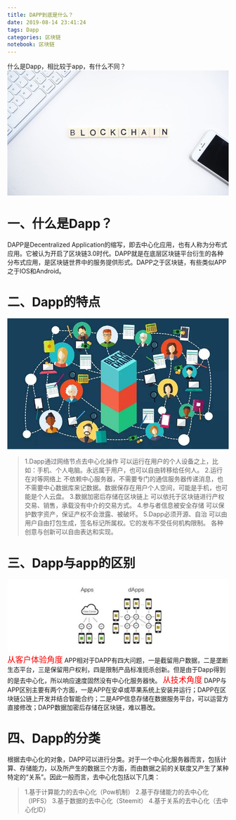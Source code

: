 ```yaml
---
title: DAPP到底是什么？
date: 2019-08-14 23:41:24
tags: Dapp
categories: 区块链
notebook: 区块链
---
```


什么是Dapp，相比较于app，有什么不同？
![dapp&blockchain](DAPP到底是什么？/blockchain.jpeg)
<!-- more -->
# 一、什么是Dapp？
DAPP是Decentralized Application的缩写，即去中心化应用，也有人称为分布式应用。它被认为开启了区块链3.0时代。DAPP就是在底层区块链平台衍生的各种分布式应用，是区块链世界中的服务提供形式。DAPP之于区块链，有些类似APP之于IOS和Android。

# 二、Dapp的特点
![dapp](DAPP到底是什么？/dapp.jpg)
> 1.Dapp通过网络节点去中心化操作
可以运行在用户的个人设备之上，比如：手机、个人电脑。永远属于用户，也可以自由转移给任何人。
> 2.运行在对等网络上
不依赖中心服务器，不需要专门的通信服务器传递消息，也不需要中心数据库来记数据。数据保存在用户个人空间，可能是手机，也可能是个人云盘。
> 3.数据加密后存储在区块链上
可以依托于区块链进行产权交易、销售，承载没有中介的交易方式。
> 4.参与者信息被安全存储
可以保护数字资产，保证产权不会泄露、被破坏。
> 5.Dapp必须开源、自治
可以由用户自由打包生成，签名标记所属权。它的发布不受任何机构限制。 各种创意与创新可以自由表达和实现。

# 三、Dapp与app的区别
![dapp_app](DAPP到底是什么？/dapp_app.png)
<font color=red size=4 face="黑体">从客户体验角度</font>
APP相对于DAPP有四大问题，一是截留用户数据，二是垄断生态平台，三是保留用户权利，四是限制产品标准扼杀创新。但是由于Dapp得到的是去中心化，所以响应速度固然没有中心化服务器快。
<font color=red size=4 face="黑体">从技术角度</font>
DAPP与APP区别主要有两个方面，一是APP在安卓或苹果系统上安装并运行；DAPP在区块链公链上开发并结合智能合约；二是APP信息存储在数据服务平台，可以运营方直接修改；DAPP数据加密后存储在区块链，难以篡改。

# 四、Dapp的分类
根据去中心化的对象，DAPP可以进行分类。对于一个中心化服务器而言，包括计算、存储能力，以及所产生的数据三个方面，而由数据之前的关联度又产生了某种特定的“关系”。因此一般而言，去中心化包括以下几类：
> 1.基于计算能力的去中心化（Pow机制）
> 2.基于存储能力的去中心化（IPFS）
> 3.基于数据的去中心化（Steemit）
> 4.基于关系的去中心化（去中心化ID）

